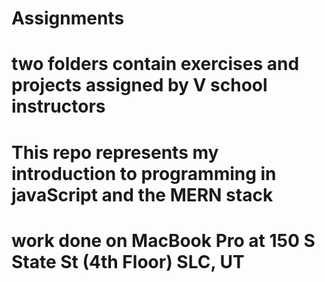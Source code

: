 # Assignments
# two folders contain exercises and projects assigned by V school instructors
# This repo represents my introduction to programming in javaScript and the MERN stack

# work done on MacBook Pro at 150 S State St (4th Floor) SLC, UT
